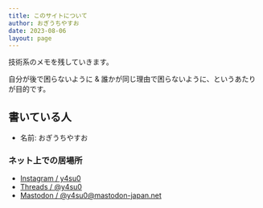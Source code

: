 ```yaml
---
title: このサイトについて
author: おぎうちやすお
date: 2023-08-06
layout: page
---
```


技術系のメモを残していきます。

自分が後で困らないように & 誰かが同じ理由で困らないように、というあたりが目的です。

## 書いている人

- 名前: おぎうちやすお

### ネット上での居場所


- <a href = "https://www.instagram.com/y4su0" rel = "me"> Instagram / y4su0</a>
- <a href = "https://www.threads.net/@y4su0" rel = "me">Threads / @y4su0</a>
- <a href = "https://mastodon-japan.net/@y4su0" rel = "me">Mastodon / @y4su0@mastodon-japan.net</a>
